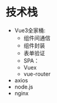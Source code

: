 # 技术栈
- Vue3全家桶: 
  - 组件间通信
  - 组件封装
  - 表单验证
  - SPA：
  - Vuex
  - vue-router
- axios
- node.js
- nginx
